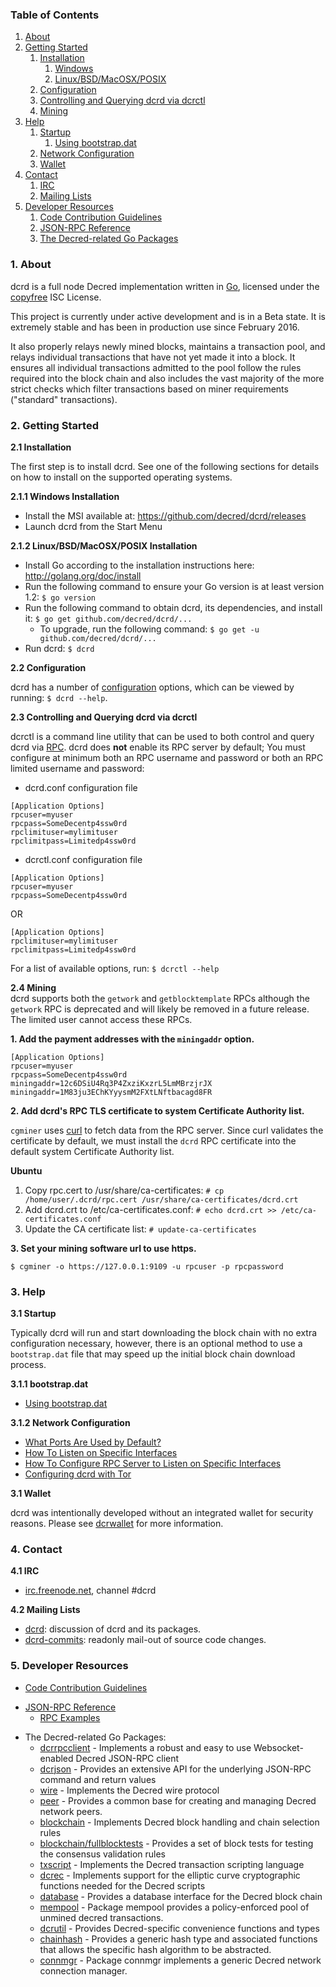 ### Table of Contents
1. [About](#About)
2. [Getting Started](#GettingStarted)
    1. [Installation](#Installation)
        1. [Windows](#WindowsInstallation)
        2. [Linux/BSD/MacOSX/POSIX](#PosixInstallation)
    2. [Configuration](#Configuration)
    3. [Controlling and Querying dcrd via dcrctl](#DcrctlConfig)
    4. [Mining](#Mining)
3. [Help](#Help)
    1. [Startup](#Startup)
        1. [Using bootstrap.dat](#BootstrapDat)
    2. [Network Configuration](#NetworkConfig)
    3. [Wallet](#Wallet)
4. [Contact](#Contact)
    1. [IRC](#ContactIRC)
    2. [Mailing Lists](#MailingLists)
5. [Developer Resources](#DeveloperResources)
    1. [Code Contribution Guidelines](#ContributionGuidelines)
    2. [JSON-RPC Reference](#JSONRPCReference)
    3. [The Decred-related Go Packages](#GoPackages)

<a name="About" />

### 1. About
dcrd is a full node Decred implementation written in [Go](http://golang.org),
licensed under the [copyfree](http://www.copyfree.org) ISC License.

This project is currently under active development and is in a Beta state. It is
extremely stable and has been in production use since February 2016.

It also properly relays newly mined blocks, maintains a transaction pool, and
relays individual transactions that have not yet made it into a block. It
ensures all individual transactions admitted to the pool follow the rules
required into the block chain and also includes the vast majority of the more
strict checks which filter transactions based on miner requirements ("standard"
transactions).

<a name="GettingStarted" />

### 2. Getting Started

<a name="Installation" />

**2.1 Installation**<br />

The first step is to install dcrd.  See one of the following sections for
details on how to install on the supported operating systems.

<a name="WindowsInstallation" />

**2.1.1 Windows Installation**<br />

* Install the MSI available at: https://github.com/decred/dcrd/releases
* Launch dcrd from the Start Menu

<a name="PosixInstallation" />

**2.1.2 Linux/BSD/MacOSX/POSIX Installation**<br />

* Install Go according to the installation instructions here: http://golang.org/doc/install
* Run the following command to ensure your Go version is at least version 1.2: `$ go version`
* Run the following command to obtain dcrd, its dependencies, and install it: `$ go get github.com/decred/dcrd/...`<br />
  * To upgrade, run the following command: `$ go get -u github.com/decred/dcrd/...`
* Run dcrd: `$ dcrd`

<a name="Configuration" />

**2.2 Configuration**<br />

dcrd has a number of [configuration](http://godoc.org/github.com/decred/dcrd)
options, which can be viewed by running: `$ dcrd --help`.

<a name="DcrctlConfig" />

**2.3 Controlling and Querying dcrd via dcrctl**<br />

dcrctl is a command line utility that can be used to both control and query dcrd
via [RPC](http://www.wikipedia.org/wiki/Remote_procedure_call).  dcrd does
**not** enable its RPC server by default;  You must configure at minimum both an
RPC username and password or both an RPC limited username and password:

* dcrd.conf configuration file
```
[Application Options]
rpcuser=myuser
rpcpass=SomeDecentp4ssw0rd
rpclimituser=mylimituser
rpclimitpass=Limitedp4ssw0rd
```
* dcrctl.conf configuration file
```
[Application Options]
rpcuser=myuser
rpcpass=SomeDecentp4ssw0rd
```
OR
```
[Application Options]
rpclimituser=mylimituser
rpclimitpass=Limitedp4ssw0rd
```
For a list of available options, run: `$ dcrctl --help`

<a name="Mining" />

**2.4 Mining**<br />
dcrd supports both the `getwork` and `getblocktemplate` RPCs although the
`getwork` RPC is deprecated and will likely be removed in a future release.
The limited user cannot access these RPCs.<br />

**1. Add the payment addresses with the `miningaddr` option.**<br />

```
[Application Options]
rpcuser=myuser
rpcpass=SomeDecentp4ssw0rd
miningaddr=12c6DSiU4Rq3P4ZxziKxzrL5LmMBrzjrJX
miningaddr=1M83ju3EChKYyysmM2FXtLNftbacagd8FR
```

**2. Add dcrd's RPC TLS certificate to system Certificate Authority list.**<br />

`cgminer` uses [curl](http://curl.haxx.se/) to fetch data from the RPC server.
Since curl validates the certificate by default, we must install the `dcrd` RPC
certificate into the default system Certificate Authority list.

**Ubuntu**<br />

1. Copy rpc.cert to /usr/share/ca-certificates: `# cp /home/user/.dcrd/rpc.cert /usr/share/ca-certificates/dcrd.crt`<br />
2. Add dcrd.crt to /etc/ca-certificates.conf: `# echo dcrd.crt >> /etc/ca-certificates.conf`<br />
3. Update the CA certificate list: `# update-ca-certificates`<br />

**3. Set your mining software url to use https.**<br />

`$ cgminer -o https://127.0.0.1:9109 -u rpcuser -p rpcpassword`

<a name="Help" />

### 3. Help

<a name="Startup" />

**3.1 Startup**<br />

Typically dcrd will run and start downloading the block chain with no extra
configuration necessary, however, there is an optional method to use a
`bootstrap.dat` file that may speed up the initial block chain download process.

<a name="BootstrapDat" />

**3.1.1 bootstrap.dat**<br />
* [Using bootstrap.dat](https://github.com/decred/dcrd/tree/master/docs/using_bootstrap_dat.md)

<a name="NetworkConfig" />

**3.1.2 Network Configuration**<br />
* [What Ports Are Used by Default?](https://github.com/decred/dcrd/tree/master/docs/default_ports.md)
* [How To Listen on Specific Interfaces](https://github.com/decred/dcrd/tree/master/docs/configure_peer_server_listen_interfaces.md)
* [How To Configure RPC Server to Listen on Specific Interfaces](https://github.com/decred/dcrd/tree/master/docs/configure_rpc_server_listen_interfaces.md)
* [Configuring dcrd with Tor](https://github.com/decred/dcrd/tree/master/docs/configuring_tor.md)

<a name="Wallet" />

**3.1 Wallet**<br />

dcrd was intentionally developed without an integrated wallet for security
reasons.  Please see [dcrwallet](https://github.com/decred/dcrwallet) for more
information.

<a name="Contact" />

### 4. Contact

<a name="ContactIRC" />

**4.1 IRC**<br />
* [irc.freenode.net](irc://irc.freenode.net), channel #dcrd

<a name="MailingLists" />

**4.2 Mailing Lists**<br />
* <a href="mailto:dcrd+subscribe@opensource.conformal.com">dcrd</a>: discussion
  of dcrd and its packages.
* <a href="mailto:dcrd-commits+subscribe@opensource.conformal.com">dcrd-commits</a>:
  readonly mail-out of source code changes.

<a name="DeveloperResources" />

### 5. Developer Resources

<a name="ContributionGuidelines" />

* [Code Contribution Guidelines](https://github.com/decred/dcrd/tree/master/docs/code_contribution_guidelines.md)
<a name="JSONRPCReference" />

* [JSON-RPC Reference](https://github.com/decred/dcrd/tree/master/docs/json_rpc_api.md)
    * [RPC Examples](https://github.com/decred/dcrd/tree/master/docs/json_rpc_api.md#ExampleCode)
<a name="GoPackages" />

* The Decred-related Go Packages:
  * [dcrrpcclient](https://github.com/decred/dcrrpcclient) - Implements a
    robust and easy to use Websocket-enabled Decred JSON-RPC client
  * [dcrjson](https://github.com/decred/dcrjson) - Provides an extensive API
    for the underlying JSON-RPC command and return values
  * [wire](https://github.com/decred/dcrd/tree/master/wire) - Implements the
    Decred wire protocol
  * [peer](https://github.com/decred/dcrd/tree/master/peer) -
    Provides a common base for creating and managing Decred network peers.
  * [blockchain](https://github.com/decred/dcrd/tree/master/blockchain) -
    Implements Decred block handling and chain selection rules
  * [blockchain/fullblocktests](https://github.com/decred/dcrd/tree/master/blockchain/fullblocktests) -
    Provides a set of block tests for testing the consensus validation rules
  * [txscript](https://github.com/decred/dcrd/tree/master/txscript) -
    Implements the Decred transaction scripting language
  * [dcrec](https://github.com/decred/dcrd/tree/master/dcrec) - Implements
    support for the elliptic curve cryptographic functions needed for the
    Decred scripts
  * [database](https://github.com/decred/dcrd/tree/master/database) -
    Provides a database interface for the Decred block chain
  * [mempool](https://github.com/decred/dcrd/tree/master/mempool) -
    Package mempool provides a policy-enforced pool of unmined decred
    transactions.
  * [dcrutil](https://github.com/decred/dcrd/tree/master/dcrutil) - Provides
    Decred-specific convenience functions and types
  * [chainhash](https://github.com/decred/dcrd/tree/master/chaincfg/chainhash) -
    Provides a generic hash type and associated functions that allows the
    specific hash algorithm to be abstracted.
  * [connmgr](https://github.com/decred/dcrd/tree/master/connmgr) -
    Package connmgr implements a generic Decred network connection manager.
